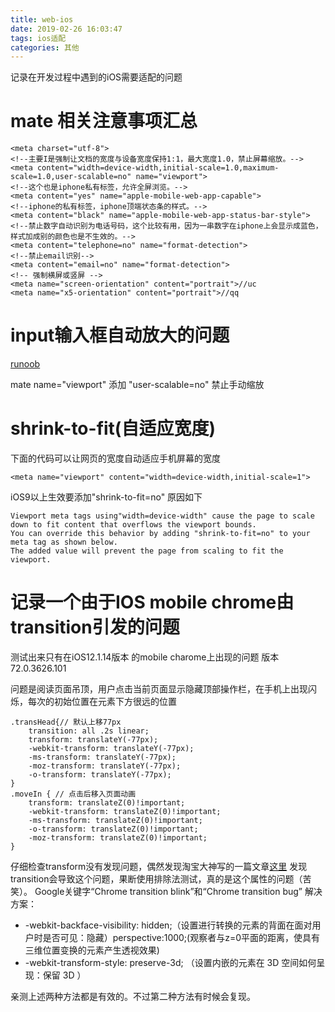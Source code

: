 ```yaml
---
title: web-ios
date: 2019-02-26 16:03:47
tags: ios适配
categories: 其他
---
```

记录在开发过程中遇到的iOS需要适配的问题
<!-- more -->

# mate 相关注意事项汇总

```
<meta charset="utf-8">
<!--主要I是强制让文档的宽度与设备宽度保持1:1，最大宽度1.0，禁止屏幕缩放。-->
<meta content="width=device-width,initial-scale=1.0,maximum-scale=1.0,user-scalable=no" name="viewport">
<!--这个也是iphone私有标签，允许全屏浏览。-->
<meta content="yes" name="apple-mobile-web-app-capable">
<!--iphone的私有标签，iphone顶端状态条的样式。-->
<meta content="black" name="apple-mobile-web-app-status-bar-style">
<!--禁止数字自动识别为电话号码，这个比较有用，因为一串数字在iphone上会显示成蓝色，样式加成别的颜色也是不生效的。-->
<meta content="telephone=no" name="format-detection">
<!--禁止email识别-->
<meta content="email=no" name="format-detection">
<!-- 强制横屏或竖屏 -->
<meta name="screen-orientation" content="portrait">//uc
<meta name="x5-orientation" content="portrait">//qq
```

# input输入框自动放大的问题
[runoob](http://www.runoob.com/css/css-rwd-viewport.html)

mate name="viewport" 添加 "user-scalable=no" 禁止手动缩放

# shrink-to-fit(自适应宽度)
下面的代码可以让网页的宽度自动适应手机屏幕的宽度
```
<meta name="viewport" content="width=device-width,initial-scale=1">
```
iOS9以上生效要添加"shrink-to-fit=no"
原因如下
```
Viewport meta tags using"width=device-width" cause the page to scale down to fit content that overflows the viewport bounds.
You can override this behavior by adding "shrink-to-fit=no" to your meta tag as shown below.
The added value will prevent the page from scaling to fit the viewport.
```

# 记录一个由于IOS mobile chrome由transition引发的问题

测试出来只有在iOS12.1.14版本 的mobile charome上出现的问题 版本72.0.3626.101

问题是阅读页面吊顶，用户点击当前页面显示隐藏顶部操作栏，在手机上出现闪烁，每次的初始位置在元素下方很远的位置

```
.transHead{// 默认上移77px
    transition: all .2s linear;
    transform: translateY(-77px);
    -webkit-transform: translateY(-77px);
    -ms-transform: translateY(-77px);
    -moz-transform: translateY(-77px);
    -o-transform: translateY(-77px);
}
.moveIn { // 点击后移入页面动画
    transform: translateZ(0)!important;
    -webkit-transform: translateZ(0)!important;
    -ms-transform: translateZ(0)!important;
    -o-transform: translateZ(0)!important;
    -moz-transform: translateZ(0)!important;
}
```
仔细检查transform没有发现问题，偶然发现淘宝大神写的一篇文章[这里](https://blog.csdn.net/ft6302244/article/details/44939783)
发现transition会导致这个问题，果断使用排除法测试，真的是这个属性的问题（苦笑）。
Google关键字“Chrome transition blink”和“Chrome transition bug”
解决方案：
* -webkit-backface-visibility: hidden;（设置进行转换的元素的背面在面对用户时是否可见：隐藏）perspective:1000;(观察者与z=0平面的距离，使具有三维位置变换的元素产生透视效果)
* -webkit-transform-style: preserve-3d; （设置内嵌的元素在 3D 空间如何呈现：保留 3D ）

亲测上述两种方法都是有效的。不过第二种方法有时候会复现。